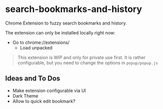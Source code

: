 # search-bookmarks-and-history
Chrome Extension to fuzzy search bookmarks and history.

The extension can only be installed locally right now:

* Go to chrome://extensions/ 
  * Load unpacked

> This extension is WIP and only for private use first.
> It is rather configurable, but you need to change the options in `popup/popup.js`

## Ideas and To Dos
* Make extension configurable via UI
* Dark Theme
* Allow to quick edit bookmark?
